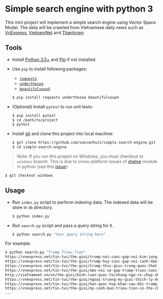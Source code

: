 # Simple search engine with python 3

This mini project will implement a simple search engine using Vector Space Model. The data will be crawled from Vietnamese daily news such as [VnExpress](https://vnexpress.net/), [VietnamNet](http://vietnamnet.vn/) and [Thanhnien](https://thanhnien.vn/).

## Tools

- Install [Python 3.5+](https://www.python.org/) and [Pip](https://pypi.org/project/pip/) if not installed.
- Use `pip` to install following packages:
    - [`requests`](http://docs.python-requests.org/en/master/)
    - [`underthesea`](https://github.com/magizbox/underthesea)
    - [`beautifulsoup4`](https://www.crummy.com/software/BeautifulSoup/bs4/doc/)

    ```bash
    $ pip install requests underthesea beautifulsoup4
    ```

- (Optional) Install `pytest` to run unit tests:

    ```bash
    $ pip install pytest
    $ cd /path/to/project
    $ pytest
    ```

- Install [git](https://git-scm.com/) and clone this project into local machine:

    ```bash
    $ git clone https://github.com/vancanhuit/simple-search-engine.git
    $ cd simple-search-engine
    ```

> Note: If you run this project on Windows, you must checkout to `windows` branch. This is due to cross-platform issues of [shelve](https://docs.python.org/3/library/shelve.html) module in python (see this [issue](https://stackoverflow.com/questions/8704728/using-python-shelve-cross-platform)):

```bash
$ git checkout windows
```

## Usage

- Run `index.py` script to perform indexing data. The indexed data will be store in `db` directory.

    ```bash
    $ python index.py
    ```

- Run `search.py` script and pass a query string for it.

    ```bash
    $ python search.py "Your query string here"
    ```

For example:

```bash
$ python search.py "Trump Trieu Tien"
https://vnexpress.net/tin-tuc/the-gioi/trump-noi-cuoc-gap-voi-kim-jong-un-van-co-the-dien-ra-vao-12-6-3754763.html - 0.32331036424704196
https://vnexpress.net/tin-tuc/the-gioi/trump-huy-cuoc-gap-voi-lanh-dao-trieu-tien-3754245.html - 0.3158077661308892
https://vnexpress.net/tin-tuc/the-gioi/trump-thuc-giuc-trung-quoc-that-chat-bien-gioi-voi-trieu-tien-3752746.html - 0.3017484484730665
https://vnexpress.net/tin-tuc/the-gioi/abe-noi-se-gap-trump-truoc-cuoc-hop-thuong-dinh-my-trieu-3755808.html - 0.30059730510834515
http://vietnamnet.vn/vn/the-gioi/binh-luan-quoc-te/nhung-nga-re-chop-nhoang-kho-luong-cua-thuong-dinh-trump-kim-453759.html - 0.2990576238183994
https://vnexpress.net/tin-tuc/the-gioi/ngoai-truong-my-giai-thich-ly-do-cuoc-gap-trump-kim-bi-huy-3754252.html - 0.2807074203562179
https://vnexpress.net/tin-tuc/the-gioi/han-quoc-hop-khan-sau-khi-trump-tuyen-bo-huy-gap-kim-jong-un-3754256.html - 0.24340889391647347
https://vnexpress.net/tin-tuc/the-gioi/my-canh-bao-trieu-tien-co-the-chiu-chung-so-phan-nhu-libya-3753226.html - 0.24232103427164864
...
```
